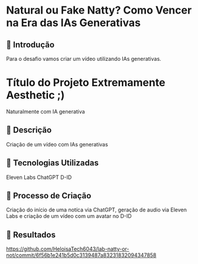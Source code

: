 # Natural ou Fake Natty? Como Vencer na Era das IAs Generativas

## 🚀 Introdução
Para o desafio vamos criar um vídeo utilizando IAs generativas.


# Título do Projeto Extremamente Aesthetic ;)

Naturalmente com IA generativa

## 📒 Descrição
Criação de um vídeo com IAs generativas

## 🤖 Tecnologias Utilizadas
Eleven Labs
ChatGPT
D-ID

## 🧐 Processo de Criação
Criação do início de uma notíca via ChatGPT, geração de audio via Eleven Labs e criação de um vídeo com
um avatar no D-ID

## 🚀 Resultados
https://github.com/HeloisaTech6043/lab-natty-or-not/commit/6f56b1e241b5d0c3139487a83231832094347858
